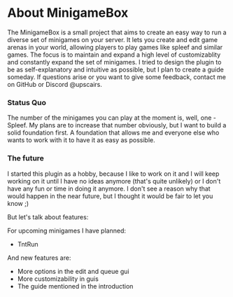 # About MinigameBox

The MinigameBox is a small project that aims to create an easy way to run a diverse set of
minigames on your server. It lets you create and edit game arenas in your world, allowing players to play games like
spleef and similar games. The focus is to maintain and expand a high level of customizablity and constantly expand the set
of minigames. I tried to design the plugin to be as self-explanatory and intuitive as possible, but I plan to
create a guide someday. If questions arise or you want to give some feedback, contact me on GitHub or Discord @upscairs.

### Status Quo

The number of the minigames you can play at the moment is, well, one - Spleef. My plans are to increase that number
obviously, but I want to build a solid foundation first. A foundation that allows me and everyone else who wants to 
work with it to have it as easy as possible. 


### The future

I started this plugin as a hobby, because I like to work on it and I will keep working on it until I have no ideas 
anymore (that's quite unlikely) or I don't have any fun or time in doing it anymore. I don't see a reason why that
would happen in the near future, but I thought it would be fair to let you know ;)

But let's talk about features:

For upcoming minigames I have planned:
- TntRun

And new features are:
- More options in the edit and queue gui
- More customizability in guis
- The guide mentioned in the introduction